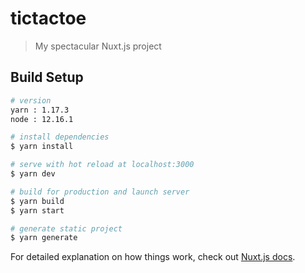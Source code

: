 # tictactoe

> My spectacular Nuxt.js project

## Build Setup

``` bash
# version
yarn : 1.17.3
node : 12.16.1

# install dependencies
$ yarn install

# serve with hot reload at localhost:3000
$ yarn dev

# build for production and launch server
$ yarn build
$ yarn start

# generate static project
$ yarn generate
```

For detailed explanation on how things work, check out [Nuxt.js docs](https://nuxtjs.org).
